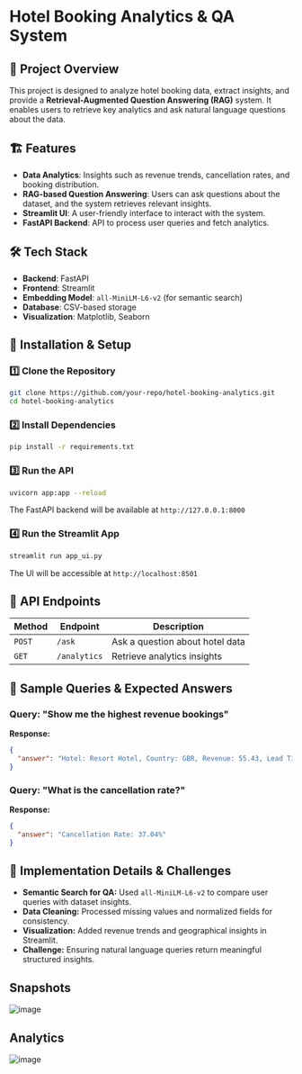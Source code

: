 # Hotel Booking Analytics & QA System

## 📌 Project Overview
This project is designed to analyze hotel booking data, extract insights, and provide a **Retrieval-Augmented Question Answering (RAG)** system. It enables users to retrieve key analytics and ask natural language questions about the data.

## 🏗️ Features
- **Data Analytics**: Insights such as revenue trends, cancellation rates, and booking distribution.
- **RAG-based Question Answering**: Users can ask questions about the dataset, and the system retrieves relevant insights.
- **Streamlit UI**: A user-friendly interface to interact with the system.
- **FastAPI Backend**: API to process user queries and fetch analytics.

## 🛠️ Tech Stack
- **Backend**: FastAPI
- **Frontend**: Streamlit
- **Embedding Model**: `all-MiniLM-L6-v2` (for semantic search)
- **Database**: CSV-based storage
- **Visualization**: Matplotlib, Seaborn

## 🚀 Installation & Setup
### 1️⃣ Clone the Repository
```bash
git clone https://github.com/your-repo/hotel-booking-analytics.git
cd hotel-booking-analytics
```

### 2️⃣ Install Dependencies
```bash
pip install -r requirements.txt
```

### 3️⃣ Run the API
```bash
uvicorn app:app --reload
```
The FastAPI backend will be available at `http://127.0.0.1:8000`

### 4️⃣ Run the Streamlit App
```bash
streamlit run app_ui.py
```
The UI will be accessible at `http://localhost:8501`

## 🔗 API Endpoints
| Method | Endpoint       | Description                         |
|--------|--------------|-------------------------------------|
| `POST` | `/ask`       | Ask a question about hotel data    |
| `GET`  | `/analytics` | Retrieve analytics insights        |

## 🎯 Sample Queries & Expected Answers
### Query: "Show me the highest revenue bookings"
**Response:**
```json
{
  "answer": "Hotel: Resort Hotel, Country: GBR, Revenue: 55.43, Lead Time: 100 days."
}
```

### Query: "What is the cancellation rate?"
**Response:**
```json
{
  "answer": "Cancellation Rate: 37.04%"
}
```

## 📌 Implementation Details & Challenges
- **Semantic Search for QA:** Used `all-MiniLM-L6-v2` to compare user queries with dataset insights.
- **Data Cleaning:** Processed missing values and normalized fields for consistency.
- **Visualization:** Added revenue trends and geographical insights in Streamlit.
- **Challenge:** Ensuring natural language queries return meaningful structured insights.

## Snapshots

![image](https://github.com/user-attachments/assets/bfbe481d-0097-48b9-9c60-19206f6cc261)

## Analytics

![image](https://github.com/user-attachments/assets/c72adc2c-4178-4473-b7cd-dd36370b8b1d)

